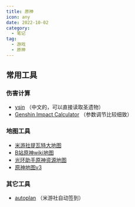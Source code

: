 ```yaml
---
title: 原神
icon: any
date: 2022-10-02
category:
  - 笔记
tag:
  - 游戏
  - 原神
---
```


## 常用工具

### 伤害计算
- [ysin](https://yuanshen.xin/) （中文的，可以直接读取圣遗物）
- [Genshin Impact Calculator](https://genshinimpactcalculator.com/genshinCalc.html) （参数调节比较细致）

### 地图工具
- [米游社提瓦特大地图](https://webstatic.mihoyo.com/ys/app/interactive-map/index.html)
- [B站原神wiki地图](https://wiki.biligame.com/ys/%E5%8E%9F%E7%A5%9E%E5%9C%B0%E5%9B%BE%E5%B7%A5%E5%85%B7_%E5%85%A8%E5%9C%B0%E6%A0%87%E4%BD%8D%E7%BD%AE%E7%82%B9)
- [光环助手原神资源地图](https://static-web.ghzs.com/cspage_pro/yuanshenMap.html#/)
- [原神地图v3](https://v3.yuanshen.site/)

### 其它工具
- [autoplan](https://github.com/wyt1215819315/autoplan) （米游社自动签到）